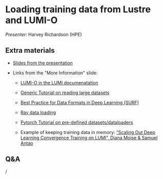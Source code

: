 # Loading training data from Lustre and LUMI-O

*Presenter:* Harvey Richardson (HPE)


## Extra materials

-   [Slides from the presentation](https://462000265.lumidata.eu/ai-20240529/files/LUMI-ai-20240529-11-Training_Data_on_LUMI.pdf)

-   Links from the "More Information" slide:

    -   [LUMI-O in the LUMI documenatation](https://docs.lumi-supercomputer.eu/storage/lumio/)

    -   [Generic Tutorial on reading large datasets](https://www.kaggle.com/code/rohanrao/tutorial-on-reading-large-datasets)

    -   [Best Practice for Data Formats in Deep Learning (SURF)](https://servicedesk.surf.nl/wiki/display/WIKI/Best+Practice+for+Data+Formats+in+Deep+Learning)

    -   [Ray data loading](https://docs.ray.io/en/latest/train/user-guides/data-loading-preprocessing.html)

    -   [Pytorch Tutorial on pre-defined datasets/dataloaders](https://pytorch.org/tutorials/beginner/basics/data_tutorial.html)

    -   Example of keeping training data in memory: 
        [“Scaling Out Deep Learning Convergence Training on LUMI”, Diana Moise & Samuel Antao](https://linklings.s3.amazonaws.com/organizations/pasc/pasc23/submissions/stype119/jvCyu-msa152s2.pdf)


## Q&A

/
